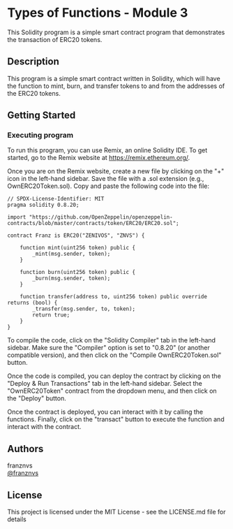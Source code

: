 # Types of Functions - Module 3

This Solidity program is a simple smart contract program that demonstrates the transaction of ERC20 tokens.

## Description

This program is a simple smart contract written in Solidity, which will have the function to mint, burn, and transfer tokens to and from the addresses of the ERC20 tokens.

## Getting Started

### Executing program

To run this program, you can use Remix, an online Solidity IDE. To get started, go to the Remix website at https://remix.ethereum.org/.

Once you are on the Remix website, create a new file by clicking on the "+" icon in the left-hand sidebar. Save the file with a .sol extension (e.g., OwnERC20Token.sol). Copy and paste the following code into the file:

```solidity
// SPDX-License-Identifier: MIT
pragma solidity 0.8.20;

import "https://github.com/OpenZeppelin/openzeppelin-contracts/blob/master/contracts/token/ERC20/ERC20.sol";

contract Franz is ERC20("ZENIVOS", "ZNVS") {

    function mint(uint256 token) public {
        _mint(msg.sender, token);
    }

    function burn(uint256 token) public {
        _burn(msg.sender, token);
    }

    function transfer(address to, uint256 token) public override returns (bool) {
        _transfer(msg.sender, to, token);
        return true;
    }
}
```

To compile the code, click on the "Solidity Compiler" tab in the left-hand sidebar. Make sure the "Compiler" option is set to "0.8.20" (or another compatible version), and then click on the "Compile OwnERC20Token.sol" button.

Once the code is compiled, you can deploy the contract by clicking on the "Deploy & Run Transactions" tab in the left-hand sidebar. Select the "OwnERC20Token" contract from the dropdown menu, and then click on the "Deploy" button.

Once the contract is deployed, you can interact with it by calling the functions. Finally, click on the "transact" button to execute the function and interact with the contract.

## Authors

franznvs  
[@franznvs](discordapp.com/users/705756624408805376)

## License

This project is licensed under the MIT License - see the LICENSE.md file for details
